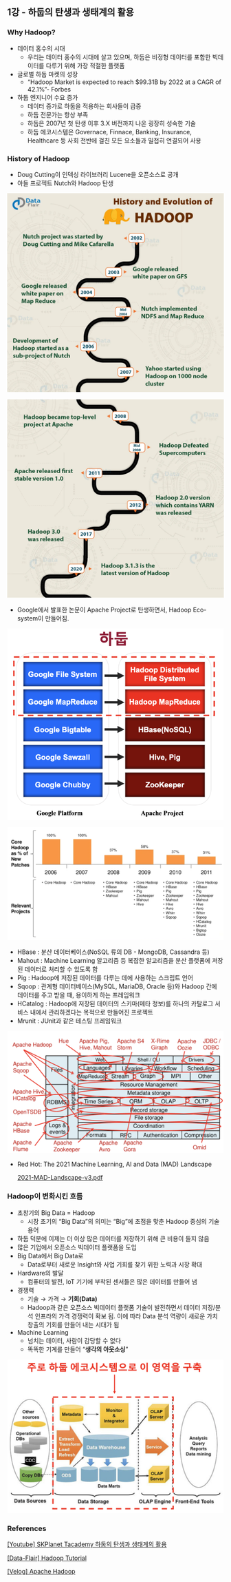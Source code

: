 ## 1강 - 하둡의 탄생과 생태계의 활용

### Why Hadoop?

- 데이터 홍수의 시대
    - 우리는 데이터 홍수의 시대에 살고 있으며, 하둡은 비정형 데이터를 포함한 빅데이터를 다루기 위해 가장 적절한 플랫폼
- 글로벌 하둡 마켓의 성장
    - “Hadoop Market is expected to reach $99.31B by 2022 at a CAGR of 42.1%”- Forbes
- 하둡 엔지니어 수요 증가
    - 데이터 증가로 하둡을 적용하는 회사들이 급증
    - 하둡 전문가는 항상 부족
    - 하둡은 2007년 첫 탄생 이후 3.X 버전까지 나온 굉장히 성숙한 기술
    - 하둡 에코시스템은 Governace, Finnace, Banking, Insurance, Healthcare 등 사회 전반에 걸친 모든 요소들과 밀접히 연결되어 사용

### History of Hadoop

- Doug Cutting이 인덱싱 라이브러리 Lucene을 오픈소스로 공개
- 아들 프로젝트 Nutch와 Hadoop 탄생

![Hadoop_history1](asset/Hadoop_history1.png)

![Hadoop_history2](asset/Hadoop_history2.png)

- Google에서 발표한 논문이 Apache Project로 탄생하면서, Hadoop Eco-system이 만들어짐.

![Google_Apache](asset/Google_Apache.png)

![Core_Hadoop_Percentage](asset/Core_Hadoop_Percentage.png)

- HBase : 분산 데이터베이스(NoSQL 류의 DB - MongoDB, Cassandra 등)
- Mahout : Machine Learning 알고리즘 등 복잡한 알고리즘을 분산 플랫폼에 저장된 데이터로 처리할 수 있도록 함
- Pig : Hadoop에 저장된 데이터를 다루는 데에 사용하는 스크립트 언어
- Sqoop : 관계형 데이터베이스(MySQL, MariaDB, Oracle 등)와 Hadoop 간에 데이터를 주고 받을 때, 용이하게 하는 프레임워크
- HCatalog : Hadoop에 저장된 데이터의 스키마(메타 정보)를 하나의 카탈로그 서비스 내에서 관리하겠다는 목적으로 만들어진 프로젝트
- Mrunit : JUnit과 같은 테스팅 프레임워크

![Hadoop_Ecosystem](asset/Hadoop_Ecosystem.png)

- Red Hot: The 2021 Machine Learning, AI and Data (MAD) Landscape
    
    [2021-MAD-Landscape-v3.pdf](asset/2021-MAD-Landscape-v3.pdf)
    

### Hadoop이 변화시킨 흐름

- 초창기의 Big Data = Hadoop
    - 시장 초기의 “Big Data”의 의미는 “Big”에 초점을 맞춘 Hadoop 중심의 기술 용어
- 하둡 덕분에 이제는 더 이상 많은 데이터를 저장하기 위해 큰 비용이 들지 않음
- 많은 기업에서 오픈소스 빅데이터 플랫폼을 도입
- Big Data에서 Big Data로
    - Data로부터 새로운 Insight와 사업 기회를 찾기 위한 노력과 시장 확대
- Hardware의 발달
    - 컴퓨터의 발전, IoT 기기에 부착된 센서들은 많은 데이터를 만들어 냄
- 경쟁력
    - 기술 → 가격 → **기회(Data)**
    - Hadoop과 같은 오픈소스 빅데이터 플랫폼 기술이 발전하면서 데이터 저장/분석 인프라의 가격 경쟁력이 확보 됨. 이에 따라 Data 분석 역량이 새로운 가치 창출의 기회를 만들어 내는 시대가 됨
- Machine Learning
    - 넘치는 데이터, 사람이 감당할 수 없다
    - 똑똑한 기계를 만들어 “**생각의 아웃소싱**”

![DataStorage](asset/DataStorage.png)

### References

[[Youtube] SKPlanet Tacademy 하둡의 탄생과 생태계의 활용](https://www.youtube.com/watch?v=OPodJE1jYbg&t=368s)

[[Data-Flair] Hadoop Tutorial](https://data-flair.training/blogs/hadoop-tutorial/)

[[Velog] Apache Hadoop](https://velog.io/@dnstlr2933/%EC%95%84%ED%8C%8C%EC%B9%98-%ED%95%98%EB%91%A1-T-%EC%95%84%EC%B9%B4%EB%8D%B0%EB%AF%B8)
